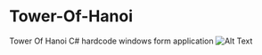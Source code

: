 # Tower-Of-Hanoi
Tower Of Hanoi C# hardcode windows form application
<img src="contet/Towerofhanoi.gif" alt="Alt Text">
